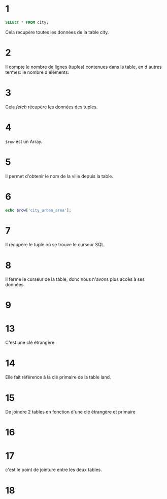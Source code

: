 # 1

```sql
SELECT * FROM city;
```

Cela recupère toutes les données de la table city.

# 2

Il compte le nombre de lignes (tuples) contenues dans la table, en d'autres termes: le nombre d'éléments.

# 3

Cela <i>fetch</i> récupère les données des tuples.

# 4

`$row` est un Array.

# 5

Il permet d'obtenir le nom de la ville depuis la table.

# 6

```php
echo $row['city_urban_area'];
```

# 7

Il récupère le tuple où se trouve le curseur SQL.

# 8

Il ferme le curseur de la table, donc nous n'avons plus accès à ses données.

# 9

# 13

C'est une clé étrangère

# 14

Elle fait référence à la clé primaire de la table land.

# 15

De joindre 2 tables en fonction d'une clé étrangère et primaire

# 16

# 17

c'est le point de jointure entre les deux tables.

# 18
